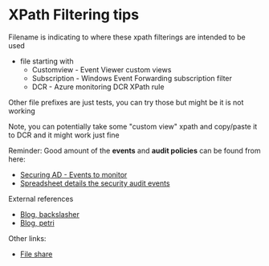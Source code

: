# XPath Filtering tips

Filename is indicating to where these xpath filterings are intended to be used
- file starting with
  - Customview - Event Viewer custom views
  - Subscription - Windows Event Forwarding subscription filter
  - DCR - Azure monitoring DCR XPath rule

Other file prefixes are just tests, you can try those but might be it is not working

Note, you can potentially take some "custom view" xpath and copy/paste it to DCR and it might work just fine

Reminder:
Good amount of the **events** and **audit policies** can be found from here:
- [Securing AD - Events to monitor](https://learn.microsoft.com/en-us/windows-server/identity/ad-ds/plan/appendix-l--events-to-monitor)
- [Spreadsheet details the security audit events](https://www.microsoft.com/en-us/download/details.aspx?id=50034)

External references
- [Blog, backslasher](https://blog.backslasher.net/filtering-windows-event-log-using-xpath.html)
- [Blog, petri](https://petri.com/query-xml-event-log-data-using-xpath-in-windows-server-2012-r2/)

Other links:
- [File share](https://learn.microsoft.com/en-us/windows/security/threat-protection/auditing/event-4663)